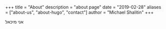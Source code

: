 +++
title = "About"
description = "about page"
date = "2019-02-28"
aliases = ["about-us", "about-hugo", "contact"]
author = "Michael Shalitin"
+++

אני מיכאל